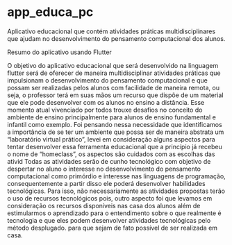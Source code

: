 # app_educa_pc
Aplicativo educacional que contém atividades práticas multidisciplinares que ajudam no desenvolvimento do pensamento computacional dos alunos.

Resumo do aplicativo usando Flutter 

O objetivo  do aplicativo educacional que será desenvolvido na linguagem flutter será  de oferecer  de maneira multidisciplinar atividades práticas que impulsionam o desenvolvimento do pensamento computacional e que possam ser realizadas pelos alunos com facilidade de maneira remota, ou seja, o  professor terá em suas mãos um recurso que dispõe de um material que ele pode desenvolver com os alunos no ensino a distância.  Esse momento atual vivenciado por todos trouxe desafios no conceito do ambiente de ensino principalmente para alunos de ensino fundamental e infantil como exemplo.
 Foi pensando nessa necessidade que identificamos a importância de se ter um ambiente que possa ser de maneira abstrata um “laboratório  virtual prático”, levei em consideração alguns aspectos para tentar desenvolver essa ferramenta educacional que a princípio já recebeu o nome de “homeclass”, os aspectos são cuidados com as escolhas das ativid 
Todas as atividades serão de cunho tecnológico com objetivo de despertar no aluno o interesse  no desenvolvimento  do pensamento computacional como primórdio e  interesse nas linguagens de programação, consequentemente a partir disso ele poderá desenvolver habilidades tecnológicas. Para isso, não necessariamente as atividades propostas terão o uso de recursos tecnológicos pois, outro aspecto foi que levamos em consideração  os recursos disponíveis nas casa dos alunos além de estimularmos o  aprendizado  para o entendimento sobre o que realmente é tecnologia e que eles podem  desenvolver atividades tecnológicas pelo método desplugado. 
para que sejam de fato possível de ser realizada em casa.
